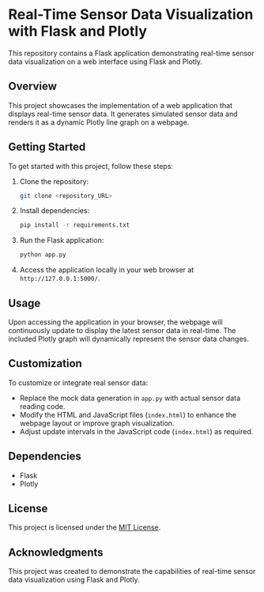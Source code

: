 # Real-Time Sensor Data Visualization with Flask and Plotly

This repository contains a Flask application demonstrating real-time sensor data visualization on a web interface using Flask and Plotly.

## Overview

This project showcases the implementation of a web application that displays real-time sensor data. It generates simulated sensor data and renders it as a dynamic Plotly line graph on a webpage.

## Getting Started

To get started with this project, follow these steps:

1. Clone the repository:

    ```bash
    git clone <repository_URL>
    ```

2. Install dependencies:

    ```bash
    pip install -r requirements.txt
    ```

3. Run the Flask application:

    ```bash
    python app.py
    ```

4. Access the application locally in your web browser at `http://127.0.0.1:5000/`.

## Usage

Upon accessing the application in your browser, the webpage will continuously update to display the latest sensor data in real-time. The included Plotly graph will dynamically represent the sensor data changes.

## Customization

To customize or integrate real sensor data:

- Replace the mock data generation in `app.py` with actual sensor data reading code.
- Modify the HTML and JavaScript files (`index.html`) to enhance the webpage layout or improve graph visualization.
- Adjust update intervals in the JavaScript code (`index.html`) as required.

## Dependencies

- Flask
- Plotly

## License

This project is licensed under the [MIT License](LICENSE).

## Acknowledgments

This project was created to demonstrate the capabilities of real-time sensor data visualization using Flask and Plotly.
